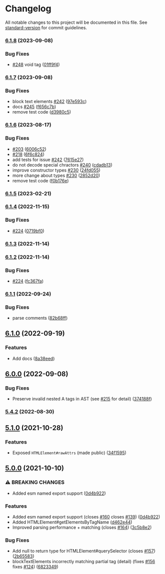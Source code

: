 # Changelog

All notable changes to this project will be documented in this file. See [standard-version](https://github.com/conventional-changelog/standard-version) for commit guidelines.

### [6.1.8](https://github.com/taoqf/node-fast-html-parser/compare/v6.1.7...v6.1.8) (2023-09-08)


### Bug Fixes

* [#248](https://github.com/taoqf/node-fast-html-parser/issues/248) void tag ([01ff9f4](https://github.com/taoqf/node-fast-html-parser/commit/01ff9f41e416d0ef0c47bc40c282d6aeb405e100))

### [6.1.7](https://github.com/taoqf/node-fast-html-parser/compare/v6.1.6...v6.1.7) (2023-09-08)


### Bug Fixes

* block text elements [#242](https://github.com/taoqf/node-fast-html-parser/issues/242) ([97e593c](https://github.com/taoqf/node-fast-html-parser/commit/97e593c2bdefbfefd35c2c9ccaef914517d60fe7))
* docs [#245](https://github.com/taoqf/node-fast-html-parser/issues/245) ([f656c7b](https://github.com/taoqf/node-fast-html-parser/commit/f656c7b2de2a62a9a363f797c6f03a2477e7312e))
* remove test code ([d3980c5](https://github.com/taoqf/node-fast-html-parser/commit/d3980c5fb7744d6fda4b270619bb581a19a4cb18))

### [6.1.6](https://github.com/taoqf/node-fast-html-parser/compare/v6.1.5...v6.1.6) (2023-08-17)


### Bug Fixes

* [#203](https://github.com/taoqf/node-fast-html-parser/issues/203) ([6006c52](https://github.com/taoqf/node-fast-html-parser/commit/6006c52c20e6c3c07405c808c8d81fa78425e794))
* [#218](https://github.com/taoqf/node-fast-html-parser/issues/218) ([6f6c824](https://github.com/taoqf/node-fast-html-parser/commit/6f6c824df54fa53af47956048b42ea47cd3b53bf))
* add tests for issue [#242](https://github.com/taoqf/node-fast-html-parser/issues/242) ([7615e27](https://github.com/taoqf/node-fast-html-parser/commit/7615e27e3eea47142beff11101d293c4f93cb6ce))
* do not decode special chractors [#240](https://github.com/taoqf/node-fast-html-parser/issues/240) ([cdadb13](https://github.com/taoqf/node-fast-html-parser/commit/cdadb132f681ca587d17df991d09ff8d22997f4e))
* improve constructor types [#230](https://github.com/taoqf/node-fast-html-parser/issues/230) ([24fd055](https://github.com/taoqf/node-fast-html-parser/commit/24fd055913125a964cb5aa61330376274c938035))
* more change about types [#230](https://github.com/taoqf/node-fast-html-parser/issues/230) ([2852d20](https://github.com/taoqf/node-fast-html-parser/commit/2852d20f865dc18a8dc6727d5b5e586282e7d50d))
* remove test code ([f0b176e](https://github.com/taoqf/node-fast-html-parser/commit/f0b176eb1ba5b5bc162744a37adcd18d3d64a515))

### [6.1.5](https://github.com/taoqf/node-fast-html-parser/compare/v6.1.4...v6.1.5) (2023-02-21)

### [6.1.4](https://github.com/taoqf/node-fast-html-parser/compare/v6.1.3...v6.1.4) (2022-11-15)


### Bug Fixes

* [#224](https://github.com/taoqf/node-fast-html-parser/issues/224) ([0719bf0](https://github.com/taoqf/node-fast-html-parser/commit/0719bf031c3fec51611f9dff922f46bfe4acb060))

### [6.1.3](https://github.com/taoqf/node-fast-html-parser/compare/v6.1.2...v6.1.3) (2022-11-14)

### [6.1.2](https://github.com/taoqf/node-fast-html-parser/compare/v6.1.1...v6.1.2) (2022-11-14)


### Bug Fixes

* [#224](https://github.com/taoqf/node-fast-html-parser/issues/224) ([fc367fa](https://github.com/taoqf/node-fast-html-parser/commit/fc367fa294d72794a0dea49edbd986d527a6314b))

### [6.1.1](https://github.com/taoqf/node-fast-html-parser/compare/v6.1.0...v6.1.1) (2022-09-24)


### Bug Fixes

* parse comments ([82b68ff](https://github.com/taoqf/node-fast-html-parser/commit/82b68ff9eb944e0c55ca2e0ea13fb714e2004803))

## [6.1.0](https://github.com/taoqf/node-fast-html-parser/compare/v6.0.0...v6.1.0) (2022-09-19)


### Features

* Add docs ([8a38eed](https://github.com/taoqf/node-fast-html-parser/commit/8a38eedab6b20906ee89dea86c4271960afbad2d))

## [6.0.0](https://github.com/taoqf/node-fast-html-parser/compare/v5.4.2-0...v6.0.0) (2022-09-08)


### Bug Fixes

* Preserve invalid nested A tags in AST (see [#215](https://github.com/taoqf/node-fast-html-parser/issues/215) for detail) ([374188f](https://github.com/taoqf/node-fast-html-parser/commit/374188f1c6d6c6d0567348b8e8d20957f5a93fb8))

### [5.4.2](https://github.com/taoqf/node-fast-html-parser/compare/v5.4.2-0...v5.4.2) (2022-08-30)

## [5.1.0](https://github.com/taoqf/node-fast-html-parser/compare/v4.1.5...v5.1.0) (2021-10-28)

### Features

* Exposed `HTMLElement#rawAttrs` (made public) ([34f1595](https://github.com/taoqf/node-fast-html-parser/commit/34f1595756c0974b6ae7ef5755a615f09e421f32))

## [5.0.0](https://github.com/taoqf/node-fast-html-parser/compare/v4.1.5...v5.0.0) (2021-10-10)


### ⚠ BREAKING CHANGES

* Added esm named export support ([0d4b922](https://github.com/taoqf/node-fast-html-parser/commit/0d4b922eefd6210fe802991e464b21b0c69d5f63))

### Features

* Added esm named export support (closes [#160](https://github.com/taoqf/node-fast-html-parser/issues/160) closes [#139](https://github.com/taoqf/node-fast-html-parser/issues/139)) ([0d4b922](https://github.com/taoqf/node-fast-html-parser/commit/0d4b922eefd6210fe802991e464b21b0c69d5f63))
* Added HTMLElement#getElementsByTagName ([d462e44](https://github.com/taoqf/node-fast-html-parser/commit/d462e449e7ebb00a5a43fb574133681ad5a62475))
* Improved parsing performance + matching (closes [#164](https://github.com/taoqf/node-fast-html-parser/issues/164)) ([3c5b8e2](https://github.com/taoqf/node-fast-html-parser/commit/3c5b8e2a9104b01a8ca899a7970507463e42adaf))


### Bug Fixes

* Add null to return type for HTMLElement#querySelector (closes [#157](https://github.com/taoqf/node-fast-html-parser/issues/157)) ([2b65583](https://github.com/taoqf/node-fast-html-parser/commit/2b655839bd3868c41fb19cae5786ca097565bc7f))
* blockTextElements incorrectly matching partial tag (detail) (fixes [#156](https://github.com/taoqf/node-fast-html-parser/issues/156) fixes [#124](https://github.com/taoqf/node-fast-html-parser/issues/124)) ([6823349](https://github.com/taoqf/node-fast-html-parser/commit/6823349fdf1809c7484c70d948aa24930ef4983f))
